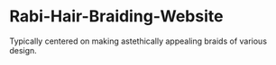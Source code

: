 # Rabi-Hair-Braiding-Website
 Typically centered on making astethically appealing braids of various design.

